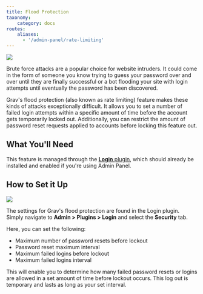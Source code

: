 ```yaml
---
title: Flood Protection
taxonomy:
    category: docs
routes:
    aliases:
      - '/admin-panel/rate-limiting'
---
```


![](login.gif?classes=shadow)

Brute force attacks are a popular choice for website intruders. It could come in the form of someone you know trying to guess your password over and over until they are finally successful or a bot flooding your site with login attempts until eventually the password has been discovered.

Grav's flood protection (also known as rate limiting) feature makes these kinds of attacks exceptionally difficult. It allows you to set a number of failed login attempts within a specific amount of time before the account gets temporarily locked out. Additionally, you can restrict the amount of password reset requests applied to accounts before locking this feature out.

## What You'll Need

This feature is managed through the [**Login** plugin](https://github.com/getgrav/grav-plugin-login), which should already be installed and enabled if you're using Admin Panel.

## How to Set it Up

![](2fa_3.jpeg?classes=shadow)

The settings for Grav's flood protection are found in the Login plugin. Simply navigate to **Admin > Plugins > Login** and select the **Security** tab.

Here, you can set the following:

* Maximum number of password resets before lockout
* Password reset maximum interval
* Maximum failed logins before lockout
* Maximum failed logins interval

This will enable you to determine how many failed password resets or logins are allowed in a set amount of time before lockout occurs. This log out is temporary and lasts as long as your set interval.

